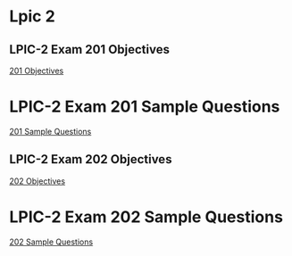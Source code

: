 # Lpic 2

## LPIC-2 Exam 201 Objectives

[201 Objectives](https://github.com/SamanKhalife/linux-Tutorial/blob/main/Lpic%202/LPIC-2%20Exam%20201%20Objectives.md)


# LPIC-2 Exam 201 Sample Questions 


[201 Sample Questions](https://github.com/SamanKhalife/linux-Tutorial/blob/main/Lpic%202/LPIC-2%20Exam%20201%20(201-450)%20Exam.md)




## LPIC-2 Exam 202 Objectives

[202 Objectives](https://github.com/SamanKhalife/linux-Tutorial/blob/main/Lpic%202/LPIC-2%20Exam%20202%20Objectives.md)



# LPIC-2 Exam 202 Sample Questions 


[202 Sample Questions](https://github.com/SamanKhalife/linux-Tutorial/blob/main/Lpic%202/LPIC-2%20Exam%20202%20(202-450)%20Exam%20.md)
